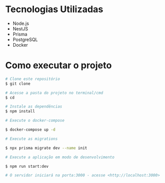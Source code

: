 # Tecnologias Utilizadas

- Node.js
- NestJS
- Prisma
- PostgreSQL
- Docker

# Como executar o projeto

```bash
# Clone este repositório
$ git clone

# Acesse a pasta do projeto no terminal/cmd
$ cd

# Instale as dependências
$ npm install

# Execute o docker-compose

$ docker-compose up -d

# Execute as migrations

$ npx prisma migrate dev --name init

# Execute a aplicação em modo de desenvolvimento

$ npm run start:dev

# O servidor iniciará na porta:3000 - acesse <http://localhost:3000>
```
